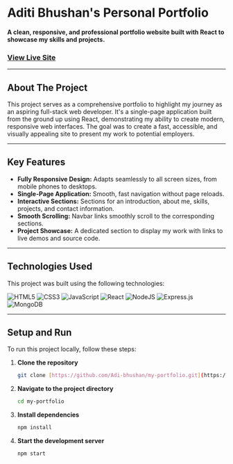 # Aditi Bhushan's Personal Portfolio

**A clean, responsive, and professional portfolio website built with React to showcase my skills and projects.**

### [View Live Site](https://Adi-bhushan.github.io/my-portfolio)

---

## About The Project

This project serves as a comprehensive portfolio to highlight my journey as an aspiring full-stack web developer. It's a single-page application built from the ground up using React, demonstrating my ability to create modern, responsive web interfaces. The goal was to create a fast, accessible, and visually appealing site to present my work to potential employers.

---

## Key Features

-   **Fully Responsive Design:** Adapts seamlessly to all screen sizes, from mobile phones to desktops.
-   **Single-Page Application:** Smooth, fast navigation without page reloads.
-   **Interactive Sections:** Sections for an introduction, about me, skills, projects, and contact information.
-   **Smooth Scrolling:** Navbar links smoothly scroll to the corresponding sections.
-   **Project Showcase:** A dedicated section to display my work with links to live demos and source code.

---

## Technologies Used

This project was built using the following technologies:

![HTML5](https://img.shields.io/badge/html5-%23E34F26.svg?style=for-the-badge&logo=html5&logoColor=white)
![CSS3](https://img.shields.io/badge/css3-%231572B6.svg?style=for-the-badge&logo=css3&logoColor=white)
![JavaScript](https://img.shields.io/badge/javascript-%23323330.svg?style=for-the-badge&logo=javascript&logoColor=%23F7DF1E)
![React](https://img.shields.io/badge/react-%2320232a.svg?style=for-the-badge&logo=react&logoColor=%2361DAFB)
![NodeJS](https://img.shields.io/badge/node.js-6DA55F?style=for-the-badge&logo=node.js&logoColor=white)
![Express.js](https://img.shields.io/badge/express.js-%23404d59.svg?style=for-the-badge&logo=express&logoColor=%2361DAFB)
![MongoDB](https://img.shields.io/badge/MongoDB-%234ea94b.svg?style=for-the-badge&logo=mongodb&logoColor=white)

---

## Setup and Run

To run this project locally, follow these steps:

1.  **Clone the repository**
    ```sh
    git clone [https://github.com/Adi-bhushan/my-portfolio.git](https://github.com/Adi-bhushan/my-portfolio.git)
    ```
2.  **Navigate to the project directory**
    ```sh
    cd my-portfolio
    ```
3.  **Install dependencies**
    ```sh
    npm install
    ```
4.  **Start the development server**
    ```sh
    npm start
    ```
